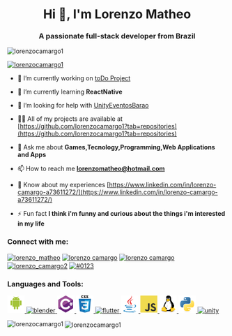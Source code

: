 <h1 align="center">Hi 👋, I'm Lorenzo Matheo</h1>
<h3 align="center">A passionate full-stack developer from Brazil</h3>

<p align="left"> <img src="https://komarev.com/ghpvc/?username=lorenzocamargo1&label=Profile%20views&color=0e75b6&style=flat" alt="lorenzocamargo1" /> </p>

<p align="left"> <a href="https://github.com/ryo-ma/github-profile-trophy"><img src="https://github-profile-trophy.vercel.app/?username=lorenzocamargo1" alt="lorenzocamargo1" /></a> </p>


- 🔭 I’m currently working on [toDo Project](https://github.com/Thiagoncg/CarttonTopGun)

- 🌱 I’m currently learning **ReactNative**

- 🤝 I’m looking for help with [UnityEventosBarao](https://github.com/Thiagoncg/UnityEventosBarao)

- 👨‍💻 All of my projects are available at [https://github.com/lorenzocamargo1?tab=repositories](https://github.com/lorenzocamargo1?tab=repositories)

- 💬 Ask me about **Games,Tecnology,Programming,Web Applications and Apps**

- 📫 How to reach me **lorenzomatheo@hotmail.com**

- 📄 Know about my experiences [https://www.linkedin.com/in/lorenzo-camargo-a73611272/](https://www.linkedin.com/in/lorenzo-camargo-a73611272/)

- ⚡ Fun fact **I think i'm funny and curious about the things i'm interested in my life**

<h3 align="left">Connect with me:</h3>
<p align="left">
<a href="https://twitter.com/lorenzo_matheo" target="blank"><img align="center" src="https://raw.githubusercontent.com/rahuldkjain/github-profile-readme-generator/master/src/images/icons/Social/twitter.svg" alt="lorenzo_matheo" height="30" width="40" /></a>
<a href="https://linkedin.com/in/lorenzo camargo" target="blank"><img align="center" src="https://raw.githubusercontent.com/rahuldkjain/github-profile-readme-generator/master/src/images/icons/Social/linked-in-alt.svg" alt="lorenzo camargo" height="30" width="40" /></a>
<a href="https://fb.com/lorenzo camargo" target="blank"><img align="center" src="https://raw.githubusercontent.com/rahuldkjain/github-profile-readme-generator/master/src/images/icons/Social/facebook.svg" alt="lorenzo camargo" height="30" width="40" /></a>
<a href="https://instagram.com/lorenzo_camargo2" target="blank"><img align="center" src="https://raw.githubusercontent.com/rahuldkjain/github-profile-readme-generator/master/src/images/icons/Social/instagram.svg" alt="lorenzo_camargo2" height="30" width="40" /></a>
<a href="https://discord.gg/#0123" target="blank"><img align="center" src="https://raw.githubusercontent.com/rahuldkjain/github-profile-readme-generator/master/src/images/icons/Social/discord.svg" alt="#0123" height="30" width="40" /></a>
</p>

<h3 align="left">Languages and Tools:</h3>
<p align="left"> <a href="https://developer.android.com" target="_blank" rel="noreferrer"> <img src="https://raw.githubusercontent.com/devicons/devicon/master/icons/android/android-original-wordmark.svg" alt="android" width="40" height="40"/> </a> <a href="https://www.blender.org/" target="_blank" rel="noreferrer"> <img src="https://download.blender.org/branding/community/blender_community_badge_white.svg" alt="blender" width="40" height="40"/> </a> <a href="https://www.w3schools.com/cs/" target="_blank" rel="noreferrer"> <img src="https://raw.githubusercontent.com/devicons/devicon/master/icons/csharp/csharp-original.svg" alt="csharp" width="40" height="40"/> </a> <a href="https://www.w3schools.com/css/" target="_blank" rel="noreferrer"> <img src="https://raw.githubusercontent.com/devicons/devicon/master/icons/css3/css3-original-wordmark.svg" alt="css3" width="40" height="40"/> </a> <a href="https://flutter.dev" target="_blank" rel="noreferrer"> <img src="https://www.vectorlogo.zone/logos/flutterio/flutterio-icon.svg" alt="flutter" width="40" height="40"/> </a> <a href="https://www.java.com" target="_blank" rel="noreferrer"> <img src="https://raw.githubusercontent.com/devicons/devicon/master/icons/java/java-original.svg" alt="java" width="40" height="40"/> </a> <a href="https://developer.mozilla.org/en-US/docs/Web/JavaScript" target="_blank" rel="noreferrer"> <img src="https://raw.githubusercontent.com/devicons/devicon/master/icons/javascript/javascript-original.svg" alt="javascript" width="40" height="40"/> </a> <a href="https://www.linux.org/" target="_blank" rel="noreferrer"> <img src="https://raw.githubusercontent.com/devicons/devicon/master/icons/linux/linux-original.svg" alt="linux" width="40" height="40"/> </a> <a href="https://www.python.org" target="_blank" rel="noreferrer"> <img src="https://raw.githubusercontent.com/devicons/devicon/master/icons/python/python-original.svg" alt="python" width="40" height="40"/> </a> <a href="https://unity.com/" target="_blank" rel="noreferrer"> <img src="https://www.vectorlogo.zone/logos/unity3d/unity3d-icon.svg" alt="unity" width="40" height="40"/> </a> </p>

<p><img align="left" src="https://github-readme-stats.vercel.app/api/top-langs?username=lorenzocamargo1&show_icons=true&locale=en&layout=compact" alt="lorenzocamargo1" /></p>

<p>&nbsp;<img align="center" src="https://github-readme-stats.vercel.app/api?username=lorenzocamargo1&show_icons=true&locale=en" alt="lorenzocamargo1" /></p>


